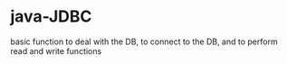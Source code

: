 # java-JDBC
basic function to deal with the DB, to connect to the DB, and to perform read and write functions
